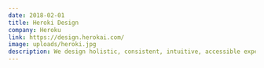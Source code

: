 ```yaml
---
date: 2018-02-01
title: Heroki Design
company: Heroku
link: https://design.herokai.com/
image: uploads/heroki.jpg
description: We design holistic, consistent, intuitive, accessible experiences and interfaces that offer value to existing and new Heroku customers. We champion our users.
---
```


